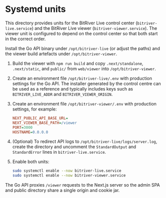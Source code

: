 # Systemd units

This directory provides units for the BitRiver Live control center (`bitriver-live.service`) and the BitRiver Live viewer (`bitriver-viewer.service`). The viewer unit is configured to depend on the control center so that both start in the correct order.

Install the Go API binary under `/opt/bitriver-live` (or adjust the paths) and the viewer build artefacts under `/opt/bitriver-viewer`.

1. Build the viewer with `npm run build` and copy `.next/standalone`, `.next/static`, and `public/` from `web/viewer` into `/opt/bitriver-viewer`.
2. Create an environment file `/opt/bitriver-live/.env` with production settings for the Go API. The installer generated by the control centre can be used as a reference and typically includes keys such as `BITRIVER_LIVE_ADDR` and `BITRIVER_VIEWER_ORIGIN`.
3. Create an environment file `/opt/bitriver-viewer/.env` with production settings, for example:

   ```ini
   NEXT_PUBLIC_API_BASE_URL=
   NEXT_VIEWER_BASE_PATH=/viewer
   PORT=3000
   HOSTNAME=0.0.0.0
   ```

4. (Optional) To redirect API logs to `/opt/bitriver-live/logs/server.log`, create the directory and uncomment the `StandardOutput` and `StandardError` lines in `bitriver-live.service`.
5. Enable both units:

   ```bash
   sudo systemctl enable --now bitriver-live.service
   sudo systemctl enable --now bitriver-viewer.service
   ```

The Go API proxies `/viewer` requests to the Next.js server so the admin SPA and public directory share a single origin and cookie jar.
